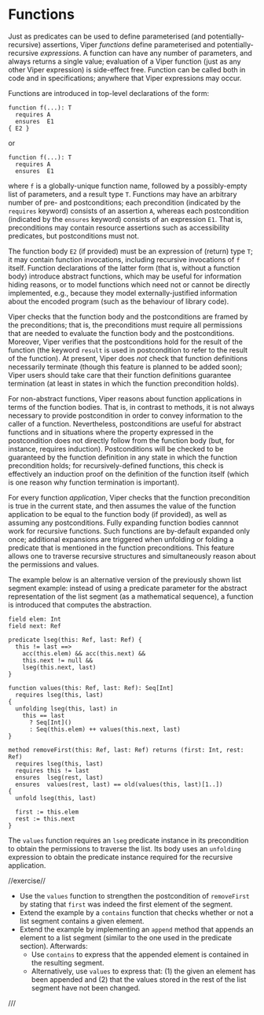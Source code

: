 # Functions

Just as predicates can be used to define parameterised (and potentially-recursive) assertions, Viper *functions* define parameterised and potentially-recursive *expressions*. A function can have any number of parameters, and always returns a single value; evaluation of a Viper function (just as any other Viper expression) is side-effect free. Function can be called both in code and in specifications; anywhere that Viper expressions may occur.

Functions are introduced in top-level declarations of the form:

```silver
function f(...): T
  requires A
  ensures  E1
{ E2 }
```

or

```silver
function f(...): T
  requires A
  ensures  E1
```

where `f` is a globally-unique function name, followed by a possibly-empty list of parameters, and a result type `T`. Functions may have an arbitrary number of pre- and postconditions; each precondition (indicated by the `requires` keyword) consists of an assertion `A`, whereas each postcondition (indicated by the  `ensures` keyword) consists of an expression `E1`. That is, preconditions may contain resource assertions such as accessibility predicates, but postconditions must not.

The function body `E2` (if provided) must be an expression of (return) type `T`; it may contain function invocations, including recursive invocations of `f` itself. Function declarations of the latter form (that is, without a function body) introduce abstract functions, which may be useful for information hiding reasons, or to model functions which need not or cannot be directly implemented, e.g., because they model externally-justified information about the encoded program (such as the behaviour of library code).

Viper checks that the function body and the postconditions are framed by the preconditions; that is, the preconditions must require all permissions that are needed to evaluate the function body and the postconditions. Moreover, Viper verifies that the postconditions hold for the result of the function (the keyword `result` is used in postcondition to refer to the result of the function). At present, Viper does *not* check that function definitions necessarily terminate (though this feature is planned to be added soon); Viper users should take care that their function definitions guarantee termination (at least in states in which the function precondition holds).

For non-abstract functions, Viper reasons about function applications in terms of the function bodies. That is, in contrast to methods, it is not always necessary to provide postcondition in order to convey
information to the caller of a function. Nevertheless, postconditions are useful for abstract functions and in situations where the property expressed in the postcondition does not directly follow from the function body (but, for instance, requires induction). Postconditions will be checked to be guaranteed by the function definition in any state in which the function precondition holds; for recursively-defined functions, this check is effectively an induction proof on the definition of the function itself (which is one reason why function termination is important).

For every function *application*, Viper checks that the function precondition is true in the current state, and then assumes the value of the function application to be equal to the function body (if provided), as well as assuming any postconditions. Fully expanding function bodies cannnot work for recursive functions. Such functions are by-default expanded only once; additional expansions are triggered when unfolding or folding a predicate that is mentioned in the function preconditions. This feature allows one to traverse recursive structures and simultaneously reason about the permissions and values.

The example below is an alternative version of the previously shown
list segment example: instead of using a predicate parameter for the
abstract representation of the list segment (as a mathematical
sequence), a function is introduced that computes the abstraction.

```silver {.runnable }
field elem: Int
field next: Ref

predicate lseg(this: Ref, last: Ref) {
  this != last ==>
    acc(this.elem) && acc(this.next) &&
    this.next != null &&
    lseg(this.next, last)
}

function values(this: Ref, last: Ref): Seq[Int]
  requires lseg(this, last)
{
  unfolding lseg(this, last) in 
    this == last
      ? Seq[Int]()
      : Seq(this.elem) ++ values(this.next, last)
}

method removeFirst(this: Ref, last: Ref) returns (first: Int, rest: Ref)
  requires lseg(this, last)
  requires this != last
  ensures  lseg(rest, last)
  ensures  values(rest, last) == old(values(this, last)[1..])
{
  unfold lseg(this, last)

  first := this.elem
  rest := this.next
}
```

The `values` function requires an `lseg` predicate instance in its precondition to obtain the permissions to traverse the list. Its body uses an `unfolding` expression to obtain the predicate instance required for the recursive application.

//exercise//

* Use the `values` function to strengthen the postcondition of `removeFirst` by stating that `first` was indeed the first element of the segment.
* Extend the example by a `contains` function that checks whether or not a list segment contains a given element.
* Extend the example by implementing an `append` method that appends an element to a list segment
  (similar to the one used in the predicate section). Afterwards:
  * Use `contains` to express that the appended element is contained in the resulting segment.
  * Alternatively, use `values` to express that: (1) the given an element has been appended and (2) that the values stored in the rest of the list segment have not been changed.

///


<!---
The example below adds a `contains` function to the list example.
The precondition provides permissions to access all list nodes.

```silver {.runnable }
field elem: Int
field next: Ref

predicate list(this: Ref) {
  acc(this.elem) && acc(this.next) &&
  (this.next != null ==> acc(list(this.next)))
}

function contains(this: Ref, e: Int): Bool
  requires acc(list(this))
{
  unfolding acc(list(this)) in
    this.elem == e ? true : (this.next == null ? false : contains(this.next, e))
}
```

**Things to try**

* Extend the example by a `contents` function that yields the sequence of
  integers contained in the list

* Extend the `append` method form the predicates section with a
  postcondition that ensures that `e` is contained in the list

* Using the `contents` function, extend the `append` method
  form the predicates section with a postcondition that specifies how
  the contents of the list change
-->